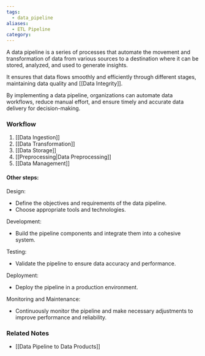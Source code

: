 ```yaml
---
tags:
  - data_pipeline
aliases:
  - ETL Pipeline
category:
---
```

A data pipeline is a series of processes that automate the movement and transformation of data from various sources to a destination where it can be stored, analyzed, and used to generate insights. 

It ensures that data flows smoothly and efficiently through different stages, maintaining data quality and [[Data Integrity]].

By implementing a data pipeline, organizations can automate data workflows, reduce manual effort, and ensure timely and accurate data delivery for decision-making.
### Workflow

1. [[Data Ingestion]]
2. [[Data Transformation]]
3. [[Data Storage]]
4. [[Preprocessing|Data Preprocessing]]
5. [[Data Management]]
#### Other steps:

Design:
   - Define the objectives and requirements of the data pipeline.
   - Choose appropriate tools and technologies.

Development:
   - Build the pipeline components and integrate them into a cohesive system.

Testing:
   - Validate the pipeline to ensure data accuracy and performance.

Deployment:
   - Deploy the pipeline in a production environment.

Monitoring and Maintenance:
   - Continuously monitor the pipeline and make necessary adjustments to improve performance and reliability.

### Related Notes

- [[Data Pipeline to Data Products]]
